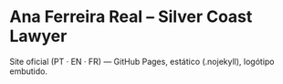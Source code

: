 # Ana Ferreira Real – Silver Coast Lawyer
Site oficial (PT · EN · FR) — GitHub Pages, estático (.nojekyll), logótipo embutido.
